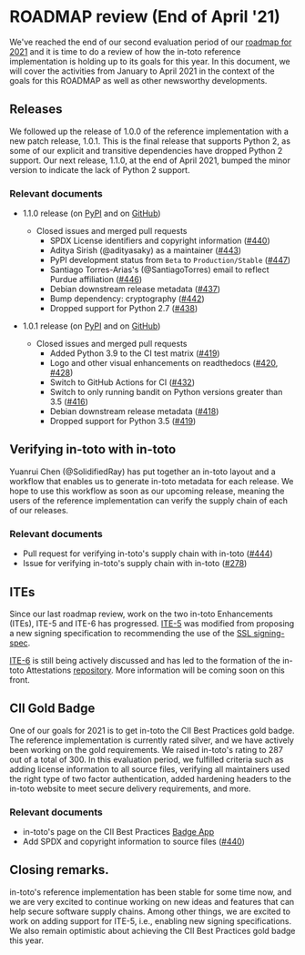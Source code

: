 # ROADMAP review (End of April '21)

We've reached the end of our second evaluation period of our [roadmap for
2021](https://github.com/in-toto/in-toto/blob/develop/roadmap-reviews/2021/ROADMAP.md) and it is
time to do a review of how the in-toto reference implementation is
holding up to its goals for this year. In this document, we will cover the
activities from January to April 2021 in the context of the goals for this
ROADMAP as well as other newsworthy developments.


## Releases

We followed up the release of 1.0.0 of the reference implementation with a
new patch release, 1.0.1. This is the final release that supports Python 2, as
some of our explicit and transitive dependencies have dropped Python 2 support.
Our next release, 1.1.0, at the end of April 2021, bumped the minor version to
indicate the lack of Python 2 support.

###  Relevant documents

- 1.1.0 release (on [PyPI](https://pypi.org/project/in-toto/v1.1.0)
  and on [GitHub](https://github.com/in-toto/in-toto/releases/tag/v1.1.0))
  - Closed issues and merged pull requests
    - SPDX License identifiers and copyright information
      ([#440](https://github.com/in-toto/in-toto/pull/440))
    - Aditya Sirish (@adityasaky) as a maintainer
      ([#443](https://github.com/in-toto/in-toto/pull/443))
    - PyPI development status from `Beta` to `Production/Stable`
      ([#447](https://github.com/in-toto/in-toto/pull/447))
    - Santiago Torres-Arias's (@SantiagoTorres) email to reflect Purdue
      affiliation ([#446](https://github.com/in-toto/in-toto/pull/446))
    - Debian downstream release metadata
      ([#437](https://github.com/in-toto/in-toto/pull/437))
    - Bump dependency: cryptography
      ([#442](https://github.com/in-toto/in-toto/pull/442))
    - Dropped support for Python 2.7
      ([#438](https://github.com/in-toto/in-toto/pull/438))

- 1.0.1 release (on [PyPI](https://pypi.org/project/in-toto/v1.0.1)
  and on [GitHub](https://github.com/in-toto/in-toto/releases/tag/v1.0.1))
  - Closed issues and merged pull requests
    - Added Python 3.9 to the CI test matrix
      ([#419](https://github.com/in-toto/in-toto/pull/419))
    - Logo and other visual enhancements on readthedocs
      ([#420](https://github.com/in-toto/in-toto/pull/420),
      [#428](https://github.com/in-toto/in-toto/pull/428))
    - Switch to GitHub Actions for CI
      ([#432](https://github.com/in-toto/in-toto/pull/432))
    - Switch to only running bandit on Python versions greater than 3.5
      ([#416](https://github.com/in-toto/in-toto/pull/416))
    - Debian downstream release metadata
      ([#418](https://github.com/in-toto/in-toto/pull/418))
    - Dropped support for Python 3.5
      ([#419](https://github.com/in-toto/in-toto/pull/419))

## Verifying in-toto with in-toto

Yuanrui Chen (@SolidifiedRay) has put together an in-toto layout and a workflow
that enables us to generate in-toto metadata for each release. We hope to use
this workflow as soon as our upcoming release, meaning the users of the
reference implementation can verify the supply chain of each of our releases.

### Relevant documents

- Pull request for verifying in-toto's supply chain with in-toto
  ([#444](https://github.com/in-toto/in-toto/pull/444))
- Issue for verifying in-toto's supply chain with in-toto
  ([#278](https://github.com/in-toto/in-toto/issues/278))

## ITEs

Since our last roadmap review, work on the two in-toto Enhancements (ITEs),
ITE-5 and ITE-6 has progressed.
[ITE-5](https://github.com/in-toto/ITE/blob/master/ITE/5/README.adoc) was
modified from proposing a new signing specification to recommending the use
of the [SSL signing-spec](https://github.com/secure-systems-lab/signing-spec).

[ITE-6](https://github.com/in-toto/ITE/pull/15) is still being actively
discussed and has led to the formation of the in-toto Attestations
[repository](https://github.com/in-toto/attestation). More information will be
coming soon on this front.

## CII Gold Badge

One of our goals for 2021 is to get in-toto the CII Best Practices gold badge.
The reference implementation is currently rated silver, and we have actively
been working on the gold requirements. We raised in-toto's rating to 287 out of
a total of 300. In this evaluation period, we fulfilled criteria such as adding
license information to all source files, verifying all maintainers used the
right type of two factor authentication, added hardening headers to the in-toto
website to meet secure delivery requirements, and more.

### Relevant documents

- in-toto's page on the CII Best Practices
  [Badge App](https://bestpractices.coreinfrastructure.org/en/projects/1523?criteria_level=2)
- Add SPDX and copyright information to source files
  ([#440](https://github.com/in-toto/in-toto/pull/440]))

## Closing remarks.

in-toto's reference implementation has been stable for some time now, and we
are very excited to continue working on new ideas and features that can help
secure software supply chains. Among other things, we are excited to work on
adding support for ITE-5, i.e., enabling new signing specifications. We also
remain optimistic about achieving the CII Best Practices gold badge this year.
